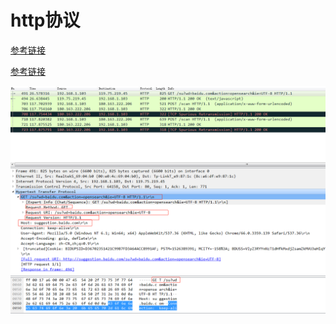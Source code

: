 # http协议

[参考链接](https://yq.aliyun.com/articles/494745)

[参考链接](https://blog.csdn.net/u013219814/article/details/56290792)

![数据包](../img/1542381946(1).jpg)

